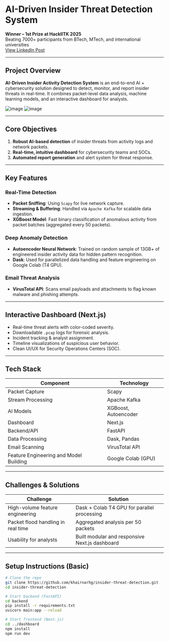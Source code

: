 #  AI-Driven Insider Threat Detection System

 **Winner – 1st Prize at HackIITK 2025**  
 Beating 7000+ participants from BTech, MTech, and international universities  
 [View LinkedIn Post](https://www.linkedin.com/posts/harsh-khairnar-844001227_hackiitk-cybersecurity-kafka-activity-7317196462575050752-QPnH?utm_source=share&utm_medium=member_desktop&rcm=ACoAADjGe3QBIetyTYiCm6RFSPFG8dASKqbnhvk)

---

##  Project Overview

**AI-Driven Insider Activity Detection System** is an end-to-end AI + cybersecurity solution designed to detect, monitor, and report insider threats in real-time. It combines packet-level data analysis, machine learning models, and an interactive dashboard for analysts.

![image](https://github.com/user-attachments/assets/545d135c-934a-4d91-9bd3-cfb4e44ca7fc)
![image](https://github.com/user-attachments/assets/197b4852-63b0-471d-8d01-e4dae5a4a7a8)



---

##  Core Objectives

1. **Robust AI-based detection** of insider threats from activity logs and network packets.
2. **Real-time, intuitive dashboard** for cybersecurity teams and SOCs.
3. **Automated report generation** and alert system for threat response.

---

##  Key Features

###  Real-Time Detection
- **Packet Sniffing**: Using `Scapy` for live network capture.
- **Streaming & Buffering**: Handled via `Apache Kafka` for scalable data ingestion.
- **XGBoost Model**: Fast binary classification of anomalous activity from packet batches (aggregated every 50 packets).

###  Deep Anomaly Detection
- **Autoencoder Neural Network**: Trained on random sample of 13GB+ of engineered insider activity data for hidden pattern recognition.
- **Dask**: Used for parallelized data handling and feature engineering on Google Colab (T4 GPU).

###  Email Threat Analysis
- **VirusTotal API**: Scans email payloads and attachments to flag known malware and phishing attempts.

---

##  Interactive Dashboard (Next.js)

- Real-time threat alerts with color-coded severity.
- Downloadable `.pcap` logs for forensic analysis.
- Incident tracking & analyst assignment.
- Timeline visualizations of suspicious user behavior.
- Clean UI/UX for Security Operations Centers (SOC).

---

##  Tech Stack

| Component         | Technology         |
|------------------|--------------------|
| Packet Capture    | Scapy              |
| Stream Processing | Apache Kafka       |
| AI Models         | XGBoost, Autoencoder |
| Dashboard         | Next.js     |
| Backend/API       | FastAPI            |
| Data Processing   | Dask, Pandas       |
| Email Scanning    | VirusTotal API     |
| Feature Engineering and Model Building     | Google Colab (GPU) |

---

##  Challenges & Solutions

| Challenge                                 | Solution                                  |
|------------------------------------------|-------------------------------------------|
| High-volume feature engineering          | Dask + Colab T4 GPU for parallel processing |
| Packet flood handling in real time       | Aggregated analysis per 50 packets         |
| Usability for analysts                   | Built modular and responsive Next.js dashboard |

---

##  Setup Instructions (Basic)

```bash
# Clone the repo
git clone https://github.com/khairnarhg/insider-threat-detection.git
cd insider-threat-detection

# Start backend (FastAPI)
cd backend
pip install -r requirements.txt
uvicorn main:app --reload

# Start frontend (Next.js)
cd ../dashboard
npm install
npm run dev
